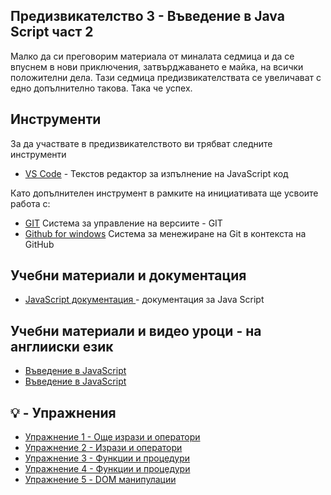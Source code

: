 ## Предизвикателство 3 - Въведение в  Java Script част 2
Малко да си преговорим материала от миналата седмица и да се впуснем в нови приключения, затвърджаването е майка, на всички положителни дела. Тази седмица предизвикателствата се увеличават с едно допълнително такова. Така че успех. 

## Инструменти
За да участвате в предизвикателството ви трябват следните инструменти
- [VS Code](https://code.visualstudio.com/) - Текстов редактор за изпълнение на JavaScript код

Като допълнителен инструмент в рамките на инициативата ще усвоите работа с:
- [GIT](https://git-scm.com/download/win)  Система за управление на версиите - GIT
- [Github for windows](https://desktop.github.com/) Система за менежиране на Git в контекста на GitHub


## Учебни материали и документация
- [JavaScript документация ](https://developer.mozilla.org/en-US/docs/Web/JavaScript) - документация за Java Script

## Учебни материали и видео уроци - на англииски език
- [Въведение в JavaScript](https://www.youtube.com/watch?v=W6NZfCO5SIk)
- [Въведение в JavaScript](https://www.youtube.com/watch?v=1HakS7KsbCk)


## 💡 - Упражнения
- [Упражнение 1 - Още изрази и оператори](./ex-1/README.md)
- [Упражнение 2 - Изрази и оператори](./ex-2/README.md)
- [Упражнение 3 - Функции и процедури](./ex-3/README.md)
- [Упражнение 4 - Функции и процедури](./ex-4/README.md)
- [Упражнение 5 - DOM манипулации](./ex-5/README.md)